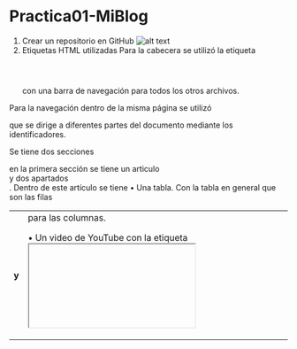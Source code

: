 # Practica01-MiBlog
1. Crear un repositorio en GitHub
 ![alt text](https://raw.githubusercontent.com/Sterling01/Practica01-MiBlog/master/informe/aa.png/to/img.png)
2. Etiquetas HTML utilizadas
Para la cabecera se utilizó la etiqueta <header></header> con una barra de navegación para todos los otros archivos.
 

Para la navegación dentro de la misma página se utilizó <nav></nav> que se dirige a diferentes partes del documento mediante los identificadores.
 
Se tiene dos secciones <section></section> en la primera sección se tiene un articulo <article></article> y dos apartados <aside></aside>.  Dentro de este artículo se tiene
•	Una tabla. Con <table> la tabla en general <tr> que son las filas <th> y <td> para las columnas.
 
•	Un video de YouTube con la etiqueta <iframe>
 
•	Listas ordenada y desordenadas. La lista ordenada con <ul> y la ordenada con <ol>.
 
•	Cinco etiquetas de texto
<strong></strong> - <br /> - <em></em> - <time></time> - <i></i>

Imágenes dentro de cada articulo
 
Segunda sección con un apartado <aside></aside>
 
Pie de página con información del estudiante con <footer></footer>
 

3. Estructuración de la pagina
•	Header con navegación
 
 
•	Navegación dentro de la pagina
 




•	Sección con tabla, video, lista ordenada y desordenada
 
•	Sección 2
 
•	Footer con información personal 
4. Validación de las páginas
•	Index.html
 



•	Formula1.html
 
•	Nascar.html
 
•	Dakar.html
 
•	MotoGP.html
 
•	Acercade.html 
